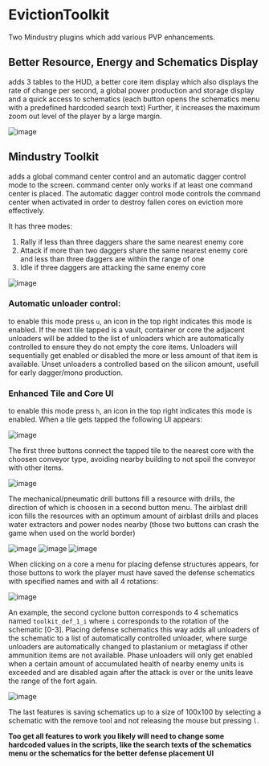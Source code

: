 # EvictionToolkit

Two Mindustry plugins which add various PVP enhancements.

## Better Resource, Energy and Schematics Display

adds 3 tables to the HUD, a better core item display which also displays the rate of change per second, a global power production and storage display and
a quick access to schematics (each button opens the schematics menu with a predefined hardcoded search text)
Further, it increases the maximum zoom out level of the player by a large margin.

![image](https://user-images.githubusercontent.com/35230128/153236313-d8179976-de0b-4664-bbd0-fd77c2f271eb.png)

## Mindustry Toolkit

adds a global command center control and an automatic dagger control mode to the screen.
command center only works if at least one command center is placed.
The automatic dagger control mode controls the command center when activated in order to destroy fallen cores on eviction more effectively.

It has three modes:

1. Rally if less than three daggers share the same nearest enemy core
2. Attack if more than two daggers share the same nearest enemy core and less than three daggers are within the range of one
3. Idle if three daggers are attacking the same enemy core

![image](https://user-images.githubusercontent.com/35230128/153237182-0898d2f0-94e5-42ab-b857-01131aca5165.png)

### Automatic unloader control:

to enable this mode press `u`, an icon in the top right indicates this mode is enabled.
If the next tile tapped is a vault, container or core the adjacent unloaders will be added to the list of unloaders which are automatically controlled to ensure they do not empty the core items. Unloaders will sequentially get enabled or disabled the more or less amount of that item is available. Unset unloaders a controlled based on the silicon amount, usefull for early dagger/mono production.

### Enhanced Tile and Core UI

to enable this mode press `h`, an icon in the top right indicates this mode is enabled.
When a tile gets tapped the following UI appears:

![image](https://user-images.githubusercontent.com/35230128/153238623-35745a80-8111-4cb1-88b9-c3e7b560744d.png)

The first three buttons connect the tapped tile to the nearest core with the choosen conveyor type, avoiding nearby building to not spoil the conveyor with other items.

![image](https://user-images.githubusercontent.com/35230128/153238891-66e90675-7435-4d22-a059-05334874715b.png)

The mechanical/pneumatic drill buttons fill a resource with drills, the direction of which is choosen in a second button menu. The airblast drill icon fills the resources with an optimum amount of airblast drills and places water extractors and power nodes nearby (those two buttons can crash the game when used on the world border)

![image](https://user-images.githubusercontent.com/35230128/153239060-9319d3ee-f167-4342-8494-4255a1132d39.png) ![image](https://user-images.githubusercontent.com/35230128/153239097-7f2ba461-cf20-4456-8705-492ff88f0884.png) ![image](https://user-images.githubusercontent.com/35230128/153239240-faad708f-e525-49ef-881e-26c1436a038a.png)

When clicking on a core a menu for placing defense structures appears, for those buttons to work the player must have saved the defense schematics with specified names and with all 4 rotations:

![image](https://user-images.githubusercontent.com/35230128/153239832-9a60cd59-94b4-4cf3-9331-7791169ddfd4.png)

An example, the second cyclone button corresponds to 4 schematics named `toolkit_def_1_i` where `i` corresponds to the rotation of the schematic [0-3].
Placing defense schematics this way adds all unloaders of the schematic to a list of automatically controlled unloader, where surge unloaders are automatically changed to plastanium or metaglass if other ammunition items are not available. Phase unloaders will only get enabled when a certain amount of accumulated health of nearby enemy units is exceeded and are disabled again after the attack is over or the units leave the range of the fort again.

![image](https://user-images.githubusercontent.com/35230128/153239940-523b0a8a-e357-485f-94d5-d92dfe0347fc.png)

The last features is saving schematics up to a size of 100x100 by selecting a schematic with the remove tool and not releasing the mouse but pressing `l`.

**Too get all features to work you likely will need to change some hardcoded values in the scripts, like the search texts of the schematics menu or the schematics for the better defense placement UI**
